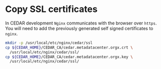 # Copy SSL certificates

In CEDAR development `Nginx` communicates with the browser over `https`.
You will need to add the previously generated self signed certificates to `nginx`.

```sh
mkdir -p /usr/local/etc/nginx/cedar/ssl
cp ${CEDAR_HOME}/CEDAR_CA/cedar.metadatacenter.orgx.crt \
  /usr/local/etc/nginx/cedar/ssl/ 
cp ${CEDAR_HOME}/CEDAR_CA/cedar.metadatacenter.orgx.key \
  /usr/local/etc/nginx/cedar/ssl/
```
